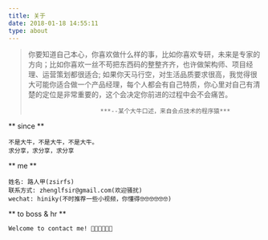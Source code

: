 ```yaml
---
title: 关于 
date: 2018-01-18 14:55:11
type: about
---
```


<blockquote class="blockquote-center">
  你要知道自己本心，你喜欢做什么样的事，比如你喜欢专研，未来是专家的方向；比如你喜欢一丝不苟把东西码的整整齐齐，也许做架构师、项目经理、运营策划都很适合; 如果你天马行空，对生活品质要求很高，我觉得很大可能你适合做一个产品经理，每个人都会有自己特质，你心里对自己有清楚的定位是非常重要的，这个会决定你前进的过程中会不会痛苦。

                        ***--某个大牛口述，来自会点技术的程序猿***
</blockquote>

** since **

    不是大牛，不是大牛，不是大牛。
    求分享，求分享，求分享 

** me ** 

    姓名: 路人甲(zsirfs)
    联系方式: zhenglfsir@gmail.com(欢迎骚扰)
    wechat: hiniky(不时推荐一些小视频，你懂得🤓🤓🤓🤓🤓🤓)

** to boss & hr **

    Welcome to contact me! 🤔🤔🤔🤔🤔🤔

